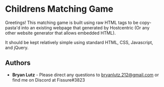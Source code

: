 # Childrens Matching Game

Greetings!  This matching game is built using raw HTML tags to be copy-pasta'd into an existing webpage that generated by Hostcentric (Or any other website generator that allows embedded HTML).

It should be kept relatively simple using standard HTML, CSS, Javascript, and jQuery.

## Authors

* **Bryan Lutz** - Please direct any questions to bryanlutz.212@gmail.com or find me on Discord at Fissure#3823